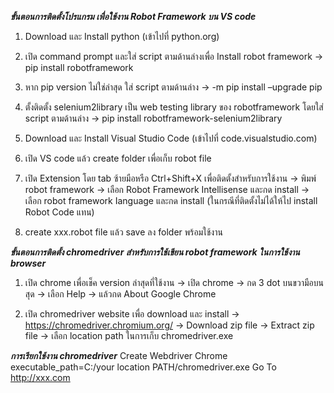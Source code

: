 ***ขั้นตอนการติดตั้งโปรแกรม เพื่อใช้งาน Robot Framework บน VS code***
1. Download และ Install python (เข้าไปที่ python.org)

2. เปิด command prompt และใส่ script ตามด้านล่างเพื่อ Install robot framework
-> pip install robotframework

3. หาก pip version ไม่ใช่ล่าสุด ใส่ script ตามด้านล่าง
-> -m pip install –upgrade pip

4. ตั้งติดตั้ง selenium2library เป็น web testing library ของ robotframework โดยใส่ script ตามด้านล่าง
-> pip install robotframework-selenium2library

5. Download และ Install Visual Studio Code (เข้าไปที่ code.visualstudio.com)

6. เปิด VS code แล้ว create folder เพื่อเก็บ robot file

7. เปิด Extension โดย tab ซ้ายมือหรือ Ctrl+Shift+X เพื่อติดตั้งสำหรับการใช้งาน
-> พิมพ์ robot framework
-> เลือก Robot Framework Intellisense และกด install
-> เลือก robot framework Ianguage และกด install (ในกรณีที่ติดตั้งไม่ได้ให้ไป install Robot Code แทน)

8. create xxx.robot file แล้ว save ลง folder พร้อมใช้งาน

***ขั้นตอนการติดตั้ง chromedriver สำหรับการใช้เขียน robot framework ในการใช้งาน browser*** 

1. เปิด chrome เพื่อเช็ค version ล่าสุดที่ใช้งาน
-> เปิด chrome
-> กด 3 dot บนขวามือบนสุด
-> เลือก Help -> แล้วกด About Google Chrome

2. เปิด chromedriver website เพื่อ download และ install
-> https://chromedriver.chromium.org/ 
-> Download zip file -> Extract zip file -> เลือก location path ในการเก็บ chromedriver.exe 

***การเรียกใช้งาน chromedriver***
Create Webdriver	Chrome	executable_path=C:/your location PATH/chromedriver.exe 
Go To 	http://xxx.com

 
